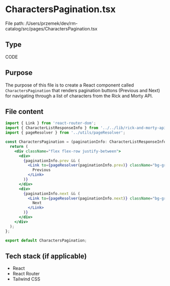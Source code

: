 # CharactersPagination.tsx
File path: /Users/przemek/dev/rm-catalog/src/pages/CharactersPagination.tsx

## Type
CODE

## Purpose
The purpose of this file is to create a React component called `CharactersPagination` that renders pagination buttons (Previous and Next) for navigating through a list of characters from the Rick and Morty API.

## File content
```jsx
import { Link } from 'react-router-dom';
import { CharacterListResponseInfo } from '../../lib/rick-and-morty-api-client';
import { pageResolver } from '../utils/pageResolver';

const CharactersPagination = (paginationInfo: CharacterListResponseInfo) => {
  return (
    <div className="flex flex-row justify-between">
      <div>
        {paginationInfo.prev && (
          <Link to={pageResolver(paginationInfo.prev)} className="bg-gray-400 hover:underline">
            Previous
          </Link>
        )}
      </div>
      <div>
        {paginationInfo.next && (
          <Link to={pageResolver(paginationInfo.next)} className="bg-gray-400 hover:underline">
            Next
          </Link>
        )}
      </div>
    </div>
  );
};

export default CharactersPagination;
```

## Tech stack (if applicable)
- React
- React Router
- Tailwind CSS